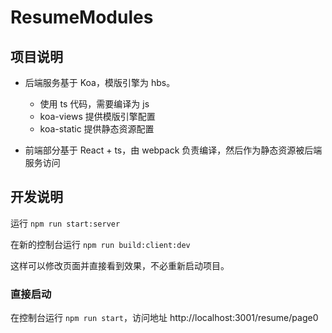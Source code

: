 # ResumeModules

## 项目说明

- 后端服务基于 Koa，模版引擎为 hbs。

  - 使用 ts 代码，需要编译为 js
  - koa-views 提供模版引擎配置
  - koa-static 提供静态资源配置

- 前端部分基于 React + ts，由 webpack 负责编译，然后作为静态资源被后端服务访问

## 开发说明

运行 `npm run start:server`

在新的控制台运行 `npm run build:client:dev`

这样可以修改页面并直接看到效果，不必重新启动项目。

### 直接启动

在控制台运行 `npm run start`，访问地址 http://localhost:3001/resume/page0
